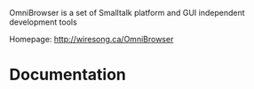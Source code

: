 OmniBrowser is a set of Smalltalk platform and GUI independent development  tools

Homepage: http://wiresong.ca/OmniBrowser

# Documentation #


